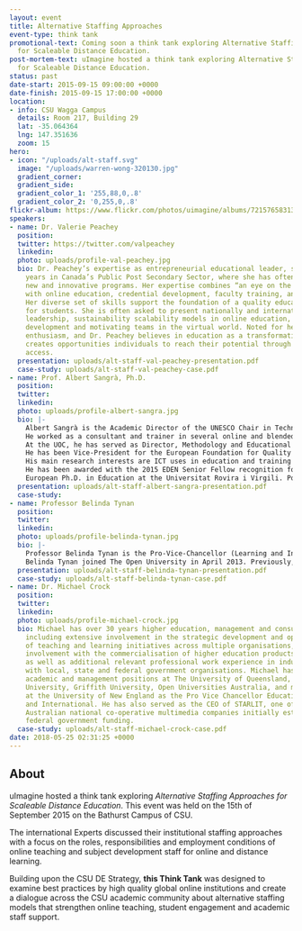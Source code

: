 ```yaml
---
layout: event
title: Alternative Staffing Approaches
event-type: think tank
promotional-text: Coming soon a think tank exploring Alternative Staffing Approaches
  for Scaleable Distance Education.
post-mortem-text: uImagine hosted a think tank exploring Alternative Staffing Approaches
  for Scaleable Distance Education.
status: past
date-start: 2015-09-15 09:00:00 +0000
date-finish: 2015-09-15 17:00:00 +0000
location:
- info: CSU Wagga Campus
  details: Room 217, Building 29
  lat: -35.064364
  lng: 147.351636
  zoom: 15
hero:
- icon: "/uploads/alt-staff.svg"
  image: "/uploads/warren-wong-320130.jpg"
  gradient_corner: 
  gradient_side: 
  gradient_color_1: '255,88,0,.8'
  gradient_color_2: '0,255,0,.8'
flickr-album: https://www.flickr.com/photos/uimagine/albums/72157658313869110
speakers:
- name: Dr. Valerie Peachey
  position: 
  twitter: https://twitter.com/valpeachey
  linkedin: 
  photo: uploads/profile-val-peachey.jpg
  bio: Dr. Peachey’s expertise as entrepreneurial educational leader, spans over 25
    years in Canada’s Public Post Secondary Sector, where she has often created/initiated
    new and innovative programs. Her expertise combines “an eye on the bottom line”
    with online education, credential development, faculty training, and leadership.
    Her diverse set of skills support the foundation of a quality educational experience
    for students. She is often asked to present nationally and internationally on
    leadership, sustainability scalability models in online education, online faculty
    development and motivating teams in the virtual world. Noted for her infectious
    enthusiasm, and Dr. Peachey believes in education as a transformative agent, that
    creates opportunities individuals to reach their potential through open and flexible
    access.
  presentation: uploads/alt-staff-val-peachey-presentation.pdf
  case-study: uploads/alt-staff-val-peachey-case.pdf
- name: Prof. Albert Sangrà, Ph.D.
  position: 
  twitter: 
  linkedin: 
  photo: uploads/profile-albert-sangra.jpg
  bio: |-
    Albert Sangrà is the Academic Director of the UNESCO Chair in Technology and Education for Social Change at the Open University of Catalonia. He is a researcher at the Edul@b research group and full professor at the Psychology and Educational Sciences Department.
    He worked as a consultant and trainer in several online and blended education projects in Europe, the United States, Asia, and Australia, focusing on implementation strategies for the use of technology in teaching and learning, particularly online education and its quality. He has also served as a consultant for the World Bank Institute.
    At the UOC, he has served as Director, Methodology and Educational Innovation until 2004, being in charge of the educational model of the university; Director of the M.Sc. program in Education and ICT (e-learning) (2006-2012), and Director of the eLearn Center at UOC (2012-2014).
    He has been Vice-President for the European Foundation for Quality in E-Learning (EFQUEL) (2011-2014), and member of the Executive Committee of the European Distance and E-learning Network (EDEN) (2003-2009). He also served in the Advisory Board of the Portugal’s Universidade Aberta.
    His main research interests are ICT uses in education and training and, particularly, the policies, organization, management and leadership of e-learning implementation, and its quality assurance, and the professional development for online teaching.
    He has been awarded with the 2015 EDEN Senior Fellow recognition for having demonstrated excellence in professional practice in Open, Distance and E-Learning, and with the 2015 Award of Excellence in E-Learning from the World Education Congress.
    European Ph.D. in Education at the Universitat Rovira i Virgili. Postgraduate in Applications of Information Technology in ODE at The Open University of the UK, and Diploma on Strategic Use of IT in Education at Harvard University. BA in Education at the Universitat de Barcelona.
  presentation: uploads/alt-staff-albert-sangra-presentation.pdf
  case-study: 
- name: Professor Belinda Tynan
  position: 
  twitter: 
  linkedin: 
  photo: uploads/profile-belinda-tynan.jpg
  bio: |-
    Professor Belinda Tynan is the Pro-Vice-Chancellor (Learning and Innovation) and a Professor of Higher Education at the Open University, UK. Reporting to the Vice-Chancellor, the Pro-Vice-Chancellor for Learning and Innovation contributes to the strategic vision and mission of the University and has a focus on supporting student success by providing executive leadership in the areas of innovation, strategy and policy development, production, informal learning and research and scholarship in technology enhanced learning. The PVC (LI) is Chair of the Education Committee amongst others and is a driver of initiatives relating to learning and innovation. The role interacts across the University faculties, institutes and supporting portfolios.
    Belinda Tynan joined The Open University in April 2013. Previously, she was Pro-Vice-Chancellor Learning, Teaching and Quality at the University of Southern Queensland, Australia. She has a doctorate in education from the University of Western Australia and is an active researcher with expertise in technology enhanced learning, staff development and scholarship and learning and teaching pedagogy. She has 70 peer reviewed articles, books and book chapters and in excess 3000 views and more than 2500 downloads on ResearchGate. She is a frequently invited speaker, experienced postgraduate supervisor and has more than thirty years of experience in the education sector in Australia, New Zealand, Singapore and the UK. She has significant executive level leadership and management experience and was recently awarded her Principal Fellowship of the Higher Education Academy (UK). She has a doctorate from the University of Western Australia, several postgraduate certificates from the University of Melbourne and Australian Catholic University in education, curriculum and higher education and a Masters in online learning.
  presentation: uploads/alt-staff-belinda-tynan-presentation.pdf
  case-study: uploads/alt-staff-belinda-tynan-case.pdf
- name: Dr. Michael Crock
  position: 
  twitter: 
  linkedin: 
  photo: uploads/profile-michael-crock.jpg
  bio: Michael has over 30 years higher education, management and consulting experience,
    including extensive involvement in the strategic development and operationalization
    of teaching and learning initiatives across multiple organisations, significant
    involvement with the commercialisation of higher education products and services,
    as well as additional relevant professional work experience in industry and working
    with local, state and federal government organisations. Michael has held senior
    academic and management positions at The University of Queensland, Central Queensland
    University, Griffith University, Open Universities Australia, and most recently
    at the University of New England as the Pro Vice Chancellor Educational Innovation
    and International. He has also served as the CEO of STARLIT, one of six original
    Australian national co-operative multimedia companies initially established under
    federal government funding.
  case-study: uploads/alt-staff-michael-crock-case.pdf
date: 2018-05-25 02:31:25 +0000
---
```


## About

uImagine hosted a think tank exploring *Alternative Staffing Approaches for Scaleable Distance Education*. This event was held on the 15th of September 2015 on the Bathurst Campus of CSU.

The international Experts discussed their institutional staffing approaches with a focus on the roles, responsibilities and employment conditions of online teaching and subject development staff for online and distance learning.

Building upon the CSU DE Strategy, **this Think Tank** was designed to examine best practices by high quality global online institutions and create a dialogue across the CSU academic community about alternative staffing models that strengthen online teaching, student engagement and academic staff support.
